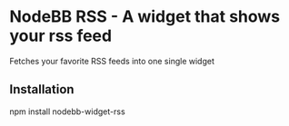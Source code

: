 # NodeBB RSS - A widget that shows your rss feed

Fetches your favorite RSS feeds into one single widget

## Installation

  npm install nodebb-widget-rss
